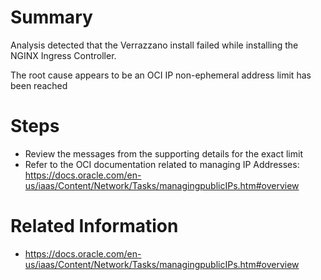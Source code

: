 # Summary
Analysis detected that the Verrazzano install failed while installing the NGINX Ingress Controller.

The root cause appears to be an OCI IP non-ephemeral address limit has been reached

# Steps
* Review the messages from the supporting details for the exact limit
* Refer to the OCI documentation related to managing IP Addresses: https://docs.oracle.com/en-us/iaas/Content/Network/Tasks/managingpublicIPs.htm#overview

# Related Information
* https://docs.oracle.com/en-us/iaas/Content/Network/Tasks/managingpublicIPs.htm#overview
